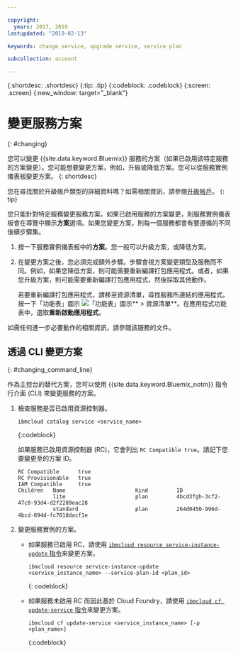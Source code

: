 ```yaml
---

copyright:
  years: 2017, 2019
lastupdated: "2019-02-13"

keywords: change service, upgrade service, service plan

subcollection: account

---
```


{:shortdesc: .shortdesc}
{:tip: .tip}
{:codeblock: .codeblock}
{:screen: .screen}
{:new_window: target="_blank"}


# 變更服務方案
{: #changing}

您可以變更 {{site.data.keyword.Bluemix}} 服務的方案（如果已啟用該特定服務的方案變更）。您可能想要變更方案，例如，升級或降低方案。您可以從服務實例儀表板變更方案。
{: shortdesc}

您在尋找關於升級帳戶類型的詳細資料嗎？如需相關資訊，請參閱[升級帳戶](/docs/account?topic=account-upgrading-account)。
{: tip}

您只能針對特定服務變更服務方案。如果已啟用服務的方案變更，則服務實例儀表板會在導覽中顯示**方案**選項。如果您變更方案，則每一個服務都會有要遵循的不同後續步驟集。

1. 按一下服務實例儀表板中的**方案**。您一般可以升級方案，或降低方案。
2. 在變更方案之後，您必須完成額外步驟。步驟會視方案變更類型及服務而不同。例如，如果您降低方案，則可能需要重新編譯打包應用程式。或者，如果您升級方案，則可能需要重新編譯打包應用程式，然後採取其他動作。

   若要重新編譯打包應用程式，請移至資源清單，尋找服務所連結的應用程式。按一下「功能表」圖示 ![「功能表」圖示](../icons/icon_hamburger.svg)** > 資源清單**。在應用程式功能表中，選取**重新啟動應用程式**。

  如需任何進一步必要動作的相關資訊，請參閱該服務的文件。

## 透過 CLI 變更方案
{: #changing_command_line}

作為主控台的替代方案，您可以使用 {{site.data.keyword.Bluemix_notm}} 指令行介面 (CLI) 來變更服務的方案。

1. 檢查服務是否已啟用資源控制器。

   ```
   ibmcloud catalog service <service_name>
   ```
   {:codeblock}

   如果服務已啟用資源控制器 (RC)，它會列出 `RC Compatible true`。請記下您要變更至的方案 ID。

   ```
   RC Compatible      true
   RC Provisionable   true
   IAM Compatible     true
   Children   Name                      Kind         ID
              lite                      plan         4bcd3fgh-3cf2-47c0-93d4-d2f2289eac28
              standard                  plan         264d0450-996d-4bcd-894d-fc7018dacf1e
    ```

1. 變更服務實例的方案。

   - 如果服務已啟用 RC，請使用 [`ibmcloud resource service-instance-update` 指令](/docs/cli/reference/ibmcloud?topic=cloud-cli-ibmcloud_commands_resource)來變更方案。

     ```
     ibmcloud resource service-instance-update <service_instance_name> --service-plan-id <plan_id>
     ```
     {: codeblock}

   - 如果服務未啟用 RC 而因此基於 Cloud Foundry，請使用 [`ibmcloud cf update-service` 指令](/docs/cli/reference/ibmcloud?topic=cloud-cli-cf#cf)來變更方案。

     ```
     ibmcloud cf update-service <service_instance_name> [-p <plan_name>]
     ```
     {:codeblock}
